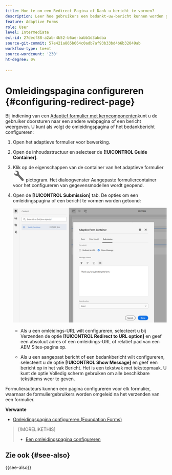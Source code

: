 ```yaml
---
title: Hoe te om een Redirect Pagina of Dank u bericht te vormen?
description: Leer hoe gebruikers een bedankt-uw-bericht kunnen worden getoond of aan een webpagina kunnen worden opnieuw gericht die de vormauteurs kunnen vormen terwijl het creëren van het formulier.
feature: Adaptive Forms
role: User
level: Intermediate
exl-id: 27decf88-a2ab-4b52-b6ae-babb1d3abdaa
source-git-commit: 57e421a865b664c0adb7af93b33bd4b6b32049ab
workflow-type: tm+mt
source-wordcount: '230'
ht-degree: 0%

---
```


# Omleidingspagina configureren {#configuring-redirect-page}

Bij indiening van een [Adaptief formulier met kerncomponenten](creating-adaptive-form-core-components.md)kunt u de gebruiker doorsturen naar een andere webpagina of een bericht weergeven. U kunt als volgt de omleidingspagina of het bedankbericht configureren:

1. Open het adaptieve formulier voor bewerking.
1. Open de inhoudsstructuur en selecteer de **[!UICONTROL Guide Container]**.
1. Klik op de eigenschappen van de container van het adaptieve formulier ![Eigenschappen van adaptieve formuliercontainers](/help/forms/assets/configure-icon.svg) pictogram. Het dialoogvenster Aangepaste formuliercontainer voor het configureren van gegevensmodellen wordt geopend.
1. Open de **[!UICONTROL Submission]** tab. De opties om een omleidingspagina of een bericht te vormen worden getoond:

   ![Dialoogvenster voor verzending van hulplijncontainer om een omleidingspagina of bericht te configureren](/help/forms/assets/adaptive-forms-core-components-redirect-page-or-thank-you-message.png)

   * Als u een omleidings-URL wilt configureren, selecteert u bij Verzenden de optie **[!UICONTROL Redirect to URL option]** en geef een absoluut adres of een omleidings-URL of relatief pad van een AEM Sites-pagina op.

   * Als u een aangepast bericht of een bedankbericht wilt configureren, selecteert u de optie **[!UICONTROL Show Message]** en geef een bericht op in het vak Bericht. Het is een tekstvak met tekstopmaak. U kunt de optie Volledig scherm gebruiken om alle beschikbare tekstitems weer te geven.

Formulierauteurs kunnen een pagina configureren voor elk formulier, waarnaar de formuliergebruikers worden omgeleid na het verzenden van een formulier.

**Verwante**

* [Omleidingspagina configureren (Foundation Forms)](configuring-redirect-page.md)

>[!MORELIKETHIS]
>
>* [Een omleidingspagina configureren](/help/forms/configuring-redirect-page.md)

## Zie ook {#see-also}

{{see-also}}